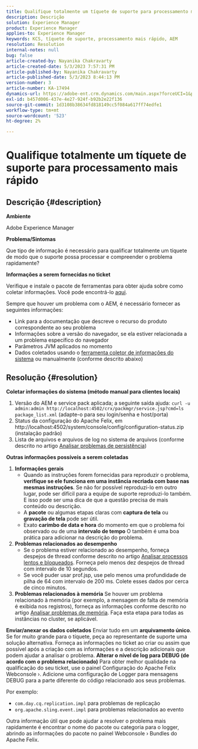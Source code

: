 ```yaml
---
title: Qualifique totalmente um tíquete de suporte para processamento mais rápido
description: Descrição
solution: Experience Manager
product: Experience Manager
applies-to: Experience Manager
keywords: KCS, tíquete de suporte, processamento mais rápido, AEM
resolution: Resolution
internal-notes: null
bug: false
article-created-by: Nayanika Chakravarty
article-created-date: 5/3/2023 7:57:31 PM
article-published-by: Nayanika Chakravarty
article-published-date: 5/3/2023 8:44:13 PM
version-number: 3
article-number: KA-17494
dynamics-url: https://adobe-ent.crm.dynamics.com/main.aspx?forceUCI=1&pagetype=entityrecord&etn=knowledgearticle&id=18461fbc-ece9-ed11-a7c6-6045bd006b25
exl-id: b457d006-437e-4e27-924f-b92b2e22f136
source-git-commit: 1d3108b38634fd818149cc5f084a617ff74edfe1
workflow-type: tm+mt
source-wordcount: '523'
ht-degree: 2%

---
```


# Qualifique totalmente um tíquete de suporte para processamento mais rápido

## Descrição {#description}


<b>Ambiente</b>

Adobe Experience Manager

<b>Problema/Sintomas</b>

Que tipo de informação é necessário para qualificar totalmente um tíquete de modo que o suporte possa processar e compreender o problema rapidamente?

<b>Informações a serem fornecidas no ticket</b>

Verifique e instale o pacote de ferramentas para obter ajuda sobre como coletar informações. Você pode encontrá-lo [aqui](https://helpx.adobe.com/experience-manager/kb/index/tools.html).

Sempre que houver um problema com o AEM, é necessário fornecer as seguintes informações:

- Link para a documentação que descreve o recurso do produto correspondente ao seu problema
- Informações sobre a versão do navegador, se ela estiver relacionada a um problema específico do navegador
- Parâmetros JVM aplicados no momento
- Dados coletados usando o [ferramenta coletor de informações do sistema](https://helpx.adobe.com/experience-manager/kb/support-info-collector.html) ou manualmente (conforme descrito abaixo)



## Resolução {#resolution}

<b>Coletar informações do sistema (método manual para clientes locais)</b>
1. Versão do AEM e service pack aplicada; a seguinte saída ajuda: `curl -u admin:admin http://localhost:4502/crx/packmgr/service.jsp?cmd=ls  package_list.xml` (adapte-o para seu login/senha e host/porta)
2. Status da configuração do Apache Felix, em http://localhost:4502/system/console/config/configuration-status.zip (instalação padrão)
3. Lista de arquivos e arquivos de log no sistema de arquivos (conforme descrito no artigo [Analisar problemas de persistência](https://helpx.adobe.com/experience-manager/kb/AnalyzePersistenceProblems.html))

<b>Outras informações possíveis a serem coletadas</b>
1. <b>Informações gerais</b>
   - Quando as instruções forem fornecidas para reproduzir o problema, <b>verifique se ele funciona em uma instância recriada com base nas mesmas instruções</b>. Se não for possível reproduzi-lo em outro lugar, pode ser difícil para a equipe de suporte reproduzi-lo também. E isso pode ser uma dica de que a questão precisa de mais conteúdo ou descrição.
   - A <b>pacote</b> ou algumas etapas claras com <b>captura de tela</b> ou <b>gravação de tela</b> pode ser útil.
   - Exato <b>carimbo de data e hora</b> do momento em que o problema foi observado ou de uma <b>intervalo de tempo</b> O também é uma boa prática para adicionar na descrição do problema.
2. <b>Problemas relacionados ao desempenho</b>
   - Se o problema estiver relacionado ao desempenho, forneça despejos de thread conforme descrito no artigo [Analisar processos lentos e bloqueados](https://helpx.adobe.com/experience-manager/kb/AnalyzeSlowAndBlockedProcesses.html). Forneça pelo menos dez despejos de thread com intervalo de 10 segundos.
   - Se você puder usar prof.jsp, use pelo menos uma profundidade de pilha de 64 com intervalo de 200 ms. Colete esses dados por cerca de cinco minutos.
3. <b>Problemas relacionados à memória</b>    Se houver um problema relacionado à memória (por exemplo, a mensagem de falta de memória é exibida nos registros), forneça as informações conforme descrito no artigo [Analisar problemas de memória](https://experienceleague.adobe.com/docs/experience-cloud-kcs/kbarticles/KA-17482.html?lang=en). Faça esta etapa para todas as instâncias no cluster, se aplicável.

<b>Enviar/anexar os dados coletados</b>
Enviar tudo em um <b>arquivamento único</b>. Se for muito grande para o tíquete, peça ao representante de suporte uma solução alternativa. Forneça as informações no ticket ao criar ou assim que possível após a criação com as informações e a descrição adicionais que podem ajudar a analisar o problema.
<b>Alterar o nível de log para DEBUG (de acordo com o problema relacionado)</b>
Para obter melhor qualidade na qualificação do seu ticket, use o painel Configuração do Apache Felix Webconsole ›. Adicione uma configuração de Logger para mensagens DEBUG para a parte diferente do código relacionado aos seus problemas.

Por exemplo:

- `com.day.cq.replication.impl` para problemas de replicação
- `org.apache.sling.event.impl` para problemas relacionados ao evento



Outra informação útil que pode ajudar a resolver o problema mais rapidamente é encontrar o nome do pacote ou categoria para o logger, abrindo as informações do pacote no painel Webconsole › Bundles do Apache Felix.
